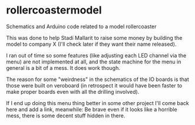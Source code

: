 rollercoastermodel
==================

Schematics and Arduino code related to a model rollercoaster

This was done to help Stadi Mallarit to raise some money by building the model
to company X (I'll check later if they want their name released).

I ran out of time so some features (like adjusting each LED channel via the menu)
are not implemented at all, and the state machine for the menu in general is a bit
of a mess. It does work though.

The reason for some "weirdness" in the schematics of the IO boards is that those
were built on veroboard (in retrospect it would have been faster to make proper boards
even with all the drilling involved).

If I end up doing this menu thing better in some other project I'll come back here
and add a link, meanwhile: Be brave even if it looks like a horrible mess, there is some
decent stuff hidden in there.

